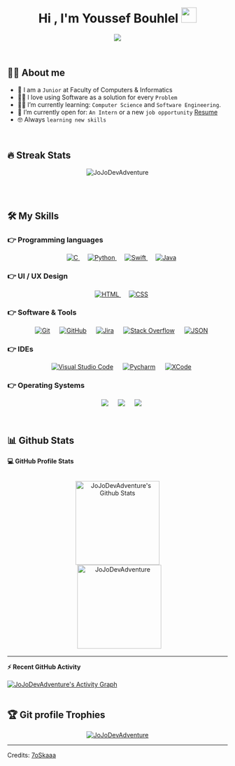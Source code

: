 <h1 align="center">Hi , I'm Youssef Bouhlel <img src="https://media.giphy.com/media/hvRJCLFzcasrR4ia7z/giphy.gif" width="35"></h1>
<p align="center">
  <a href="https://github.com/DenverCoder1/readme-typing-svg"><img src="https://readme-typing-svg.herokuapp.com?lines=Computer+Science+Student;iOS+Developper;UI/UX+Designer;Always%20learning%20new%20skills&center=true&width=500&height=50"></a>
</p>
<br>

## :sassy_man:  About me
- :school: I am a `Junior` at Faculty of Computers & Informatics
- :technologist: I love using Software as a solution for every `Problem`
- :student: I’m currently learning: `Computer Science` and `Software Engineering`.
- :thinking: I’m currently open for: `An Intern` or a new `job opportunity` [Resume](https://github.com/JoJoDevAdventure/JoJoDevAdventure/files/8838262/BouhlelYousseefResumeV2.pdf)
- :nerd_face: Always `learning new skills`

<br>

## 🔥 Streak Stats
<p align="center"><img src="https://github-readme-streak-stats.herokuapp.com/?user=JoJoDevAdventure&theme=algolia" alt="JoJoDevAdventure" /></p>

<br>
<br>

## 🛠️ My Skills

### 👉 Programming languages

<p align="center"> 
  &emsp; 
  <a href="https://www.cprogramming.com/" target="_blank"> 
    <img alt="C" src="https://img.shields.io/badge/C%20-%232370ED.svg?style=plastic&logo=c&logoColor=white">
  </a> 
  &emsp;
   <a href="https://www.python.org" target="_blank">
    <img alt="Python" src="https://img.shields.io/badge/Python%20-%2314354C.svg?style=plastic&logo=python&logoColor=white">
  </a>
  &emsp;
   <a href="https://www.swift.org" target="_blank">
    <img alt="Swift" src="https://img.shields.io/badge/Swift%20-%2314354C.svg?style=plastic&logo=swift&logoColor=orange">
  </a>
  &emsp;
   <a href="https://www.java.org" target="_blank">
    <img alt="Java" src="https://img.shields.io/badge/Java%20-%2314354C.svg?style=plastic&logo=java&logoColor=white">
  </a>
</p>

### 👉 UI / UX Design
<p align="center"> 
  &emsp; 
  <a href="https://www.http://figma.com" target="_blank"> 
   <img alt="HTML" src="https://img.shields.io/badge/Figma-%23E34F26.svg?style=plastic&logo=figma&logoColor=white">
  </a>   
  &emsp;
  <a href="https://www.adobe.com/fr/products/xd.html" target="_blank">
    <img alt="CSS" src="https://img.shields.io/badge/Adobe%20XD-%231572B6.svg?style=plastic&logo=adobe-xd3&logoColor=white">
  </a> 
</p>

 ### 👉 Software & Tools
 
<p align="center">
  &emsp;
    <a href="#"><img alt="Git" src="https://img.shields.io/badge/Git%20-%23F05033.svg?style=plastic&logo=git&logoColor=white"></a>
  &emsp;
    <a href="#"><img alt="GitHub" src="https://img.shields.io/badge/github-%23181717.svg?style=plastic&logo=github&logoColor=white"></a>
  &emsp;
    <a href="#"><img alt="Jira" src="https://img.shields.io/badge/Jira-%2334A853.svg?style=plastic&logo=jira&logoColor=white"></a>
  &emsp;
    <a href="#"><img alt="Stack Overflow" src="https://img.shields.io/badge/-Stack%20Overflow-FE7A16?style=plastic&logo=stack-overflow&logoColor=white"></a>
  &emsp;
    <a href="#"><img alt="JSON" img src="https://img.shields.io/badge/json-%23000000.svg?style=plastic&logo=json&logoColor=white"></a>
</p>

 ### 👉 IDEs
 
<p align="center">
  &emsp;
    <a href="#"><img alt="Visual Studio Code" src="https://img.shields.io/badge/Visual%20Studio%20Code-0078d7.svg?style=plastic&logo=visual-studio-code&logoColor=white"></a>
  &emsp;
    <a href="#"><img alt="Pycharm" src="https://img.shields.io/badge/Pycharm-%23000000.svg?style=plastic&logo=pycharm&logoColor=white" /></a>
  &emsp;
    <a href="#"><img alt="XCode" src="https://img.shields.io/badge/XCode-%2366595C.svg?&style=plastic&logo=xcode&logoColor=white" /></a>
</p>

 ### 👉 Operating Systems
 
<p align="center">
  &emsp;
    <a href="#"><img src="https://img.shields.io/badge/Linux-FCC624?style=plastic&logo=linux&logoColor=black"></a>
  &emsp;
    <a href="#"><img src="https://img.shields.io/badge/Windows-0078D6?style=plastic&logo=windows&logoColor=white"></a>
  &emsp;
    <a href="#"><img src="https://img.shields.io/badge/Mac%20Os-%2348B9C7.svg?style=plastic&&logo=mac-os&logoColor=white" /></a>	  
</p>

<br/>

## 📊 Github Stats

  <summary><b>💻 GitHub Profile Stats</b></summary>
  <br/>
  <p align="center">
    <a href="https://github.com/anuraghazra/github-readme-stats"><img alt="JoJoDevAdventure's Github Stats" src="https://github-readme-stats.vercel.app/api?username=JoJoDevAdventure&show_icons=true&count_private=true&theme=algolia" height="192px"/></a>
<br/>
  &nbsp;
	  <img src="https://github-readme-stats.vercel.app/api/top-langs?username=JoJoDevAdventure&langs_count=10&show_icons=true&locale=en&layout=compact&theme=algolia" alt="JoJoDevAdventure" height="192px"/>
  <br/>
  </p>

----

  <summary><b>⚡ Recent GitHub Activity</b></summary>
  <br/>
   <a href="https://github.com/JoJoDevAdventure"><img alt="JoJoDevAdventure's Activity Graph" src="https://activity-graph.herokuapp.com/graph?username=JoJoDevAdventure&custom_title=JoJo's%20Contribution%20Graph&theme=react-dark" /></a>
  <br/>


<br/>

## :trophy: Git profile Trophies

<p align="center"> <a href="https://github.com/ryo-ma/github-profile-trophy"><img src="https://github-profile-trophy.vercel.app/?username=JoJoDevAdventure&layout=compact&theme=algolia" alt="JoJoDevAdventure" /></a> </p>

-----
Credits: [7oSkaaa](https://github.com/7oSkaaa)
